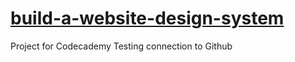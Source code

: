 # [build-a-website-design-system](https://jamesllllllllll.github.io/build-a-website-design-system/)
 Project for Codecademy
 Testing connection to Github

